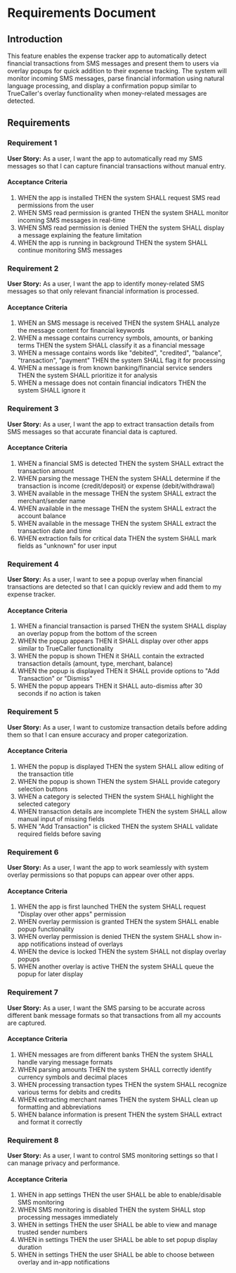 # Requirements Document

## Introduction

This feature enables the expense tracker app to automatically detect financial transactions from SMS messages and present them to users via overlay popups for quick addition to their expense tracking. The system will monitor incoming SMS messages, parse financial information using natural language processing, and display a confirmation popup similar to TrueCaller's overlay functionality when money-related messages are detected.

## Requirements

### Requirement 1

**User Story:** As a user, I want the app to automatically read my SMS messages so that I can capture financial transactions without manual entry.

#### Acceptance Criteria

1. WHEN the app is installed THEN the system SHALL request SMS read permissions from the user
2. WHEN SMS read permission is granted THEN the system SHALL monitor incoming SMS messages in real-time
3. WHEN SMS read permission is denied THEN the system SHALL display a message explaining the feature limitation
4. WHEN the app is running in background THEN the system SHALL continue monitoring SMS messages

### Requirement 2

**User Story:** As a user, I want the app to identify money-related SMS messages so that only relevant financial information is processed.

#### Acceptance Criteria

1. WHEN an SMS message is received THEN the system SHALL analyze the message content for financial keywords
2. WHEN a message contains currency symbols, amounts, or banking terms THEN the system SHALL classify it as a financial message
3. WHEN a message contains words like "debited", "credited", "balance", "transaction", "payment" THEN the system SHALL flag it for processing
4. WHEN a message is from known banking/financial service senders THEN the system SHALL prioritize it for analysis
5. WHEN a message does not contain financial indicators THEN the system SHALL ignore it

### Requirement 3

**User Story:** As a user, I want the app to extract transaction details from SMS messages so that accurate financial data is captured.

#### Acceptance Criteria

1. WHEN a financial SMS is detected THEN the system SHALL extract the transaction amount
2. WHEN parsing the message THEN the system SHALL determine if the transaction is income (credit/deposit) or expense (debit/withdrawal)
3. WHEN available in the message THEN the system SHALL extract the merchant/sender name
4. WHEN available in the message THEN the system SHALL extract the account balance
5. WHEN available in the message THEN the system SHALL extract the transaction date and time
6. WHEN extraction fails for critical data THEN the system SHALL mark fields as "unknown" for user input

### Requirement 4

**User Story:** As a user, I want to see a popup overlay when financial transactions are detected so that I can quickly review and add them to my expense tracker.

#### Acceptance Criteria

1. WHEN a financial transaction is parsed THEN the system SHALL display an overlay popup from the bottom of the screen
2. WHEN the popup appears THEN it SHALL display over other apps similar to TrueCaller functionality
3. WHEN the popup is shown THEN it SHALL contain the extracted transaction details (amount, type, merchant, balance)
4. WHEN the popup is displayed THEN it SHALL provide options to "Add Transaction" or "Dismiss"
5. WHEN the popup appears THEN it SHALL auto-dismiss after 30 seconds if no action is taken

### Requirement 5

**User Story:** As a user, I want to customize transaction details before adding them so that I can ensure accuracy and proper categorization.

#### Acceptance Criteria

1. WHEN the popup is displayed THEN the system SHALL allow editing of the transaction title
2. WHEN the popup is shown THEN the system SHALL provide category selection buttons
3. WHEN a category is selected THEN the system SHALL highlight the selected category
4. WHEN transaction details are incomplete THEN the system SHALL allow manual input of missing fields
5. WHEN "Add Transaction" is clicked THEN the system SHALL validate required fields before saving

### Requirement 6

**User Story:** As a user, I want the app to work seamlessly with system overlay permissions so that popups can appear over other apps.

#### Acceptance Criteria

1. WHEN the app is first launched THEN the system SHALL request "Display over other apps" permission
2. WHEN overlay permission is granted THEN the system SHALL enable popup functionality
3. WHEN overlay permission is denied THEN the system SHALL show in-app notifications instead of overlays
4. WHEN the device is locked THEN the system SHALL not display overlay popups
5. WHEN another overlay is active THEN the system SHALL queue the popup for later display

### Requirement 7

**User Story:** As a user, I want the SMS parsing to be accurate across different bank message formats so that transactions from all my accounts are captured.

#### Acceptance Criteria

1. WHEN messages are from different banks THEN the system SHALL handle varying message formats
2. WHEN parsing amounts THEN the system SHALL correctly identify currency symbols and decimal places
3. WHEN processing transaction types THEN the system SHALL recognize various terms for debits and credits
4. WHEN extracting merchant names THEN the system SHALL clean up formatting and abbreviations
5. WHEN balance information is present THEN the system SHALL extract and format it correctly

### Requirement 8

**User Story:** As a user, I want to control SMS monitoring settings so that I can manage privacy and performance.

#### Acceptance Criteria

1. WHEN in app settings THEN the user SHALL be able to enable/disable SMS monitoring
2. WHEN SMS monitoring is disabled THEN the system SHALL stop processing messages immediately
3. WHEN in settings THEN the user SHALL be able to view and manage trusted sender numbers
4. WHEN in settings THEN the user SHALL be able to set popup display duration
5. WHEN in settings THEN the user SHALL be able to choose between overlay and in-app notifications